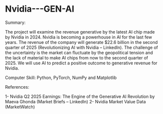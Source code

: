 # Nvidia---GEN-AI

Summary:

The project will examine the revenue generative by the latest AI chip made by Nvidia in 2024. Nvidia is becoming a powerhouse in AI for the last few years. The revenue of the company will generate $22.6 billion in the second quarter of 2025 (Revolutionizing AI with Nvidia – LinkedIn). The challenge of the uncertainty is the market can fluctuate by the geopolitical tension and the lack of material to make AI chips from now to the second quarter of 2025. We will use AI to predict a positive outcome to generative revenue for Nvidia.

Computer Skill: Python, PyTorch, NumPy and Matplotlib

References:

1-	Nvidia  Q2 2025 Earnings: The Engine of the Generative AI Revolution by Maeva Ghonda (Market Briefs – LinkedIn)
2-	Nvidia Market Value Data (MarketWatch)
